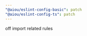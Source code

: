 ```yaml
---
"@aiou/eslint-config-basic": patch
"@aiou/eslint-config-ts": patch
---
```


off import related rules
